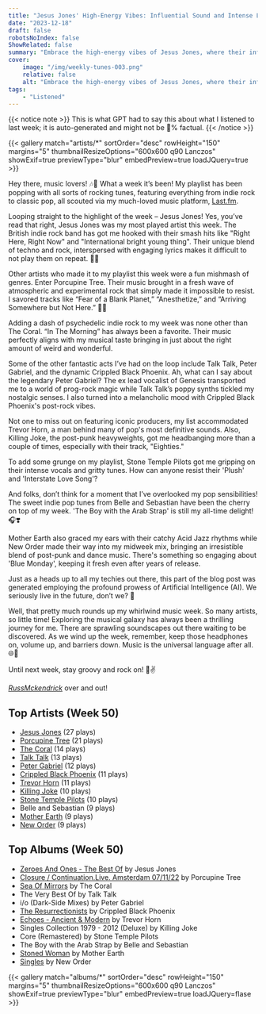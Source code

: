 ```yaml
---
title: "Jesus Jones' High-Energy Vibes: Influential Sound and Intense Lyrics"
date: "2023-12-18"
draft: false
robotsNoIndex: false
ShowRelated: false
summary: "Embrace the high-energy vibes of Jesus Jones, where their influential sound meets intense lyrical prowess!"
cover:
    image: "/img/weekly-tunes-003.png"
    relative: false
    alt: "Embrace the high-energy vibes of Jesus Jones, where their influential sound meets intense lyrical prowess!"
tags:
    - "Listened"
---
```


{{< notice note >}}
This is what GPT had to say this about what I listened to last week; it is auto-generated and might not be 💯% factual.
{{< /notice >}}

{{< gallery match="artists/*" sortOrder="desc" rowHeight="150" margins="5" thumbnailResizeOptions="600x600 q90 Lanczos" showExif=true previewType="blur" embedPreview=true loadJQuery=true >}}

Hey there, music lovers! 🎶🎸 What a week it’s been! My playlist has been popping with all sorts of rocking tunes, featuring everything from indie rock to classic pop, all scouted via my much-loved music platform, [Last.fm](https://www.last.fm/user/RussMckendrick). 

Looping straight to the highlight of the week – Jesus Jones! Yes, you’ve read that right, Jesus Jones was my most played artist this week. The British indie rock band has got me hooked with their smash hits like "Right Here, Right Now" and  "International bright young thing". Their unique blend of techno and rock, interspersed with engaging lyrics makes it difficult to not play them on repeat. 🎤🔁

Other artists who made it to my playlist this week were a fun mishmash of genres. Enter Porcupine Tree. Their music brought in a fresh wave of atmospheric and experimental rock that simply made it impossible to resist. I savored tracks like “Fear of a Blank Planet,” “Anesthetize,” and “Arriving Somewhere but Not Here.” 🎵🎸

Adding a dash of psychedelic indie rock to my week was none other than The Coral. “In The Morning” has always been a favorite. Their music perfectly aligns with my musical taste bringing in just about the right amount of weird and wonderful. 

Some of the other fantastic acts I’ve had on the loop include Talk Talk, Peter Gabriel, and the dynamic Crippled Black Phoenix. Ah, what can I say about the legendary Peter Gabriel? The ex lead vocalist of Genesis transported me to a world of prog-rock magic while Talk Talk’s poppy synths tickled my nostalgic senses. I also turned into a melancholic mood with Crippled Black Phoenix's post-rock vibes.

Not one to miss out on featuring iconic producers, my list accommodated Trevor Horn, a man behind many of pop's most definitive sounds. Also, Killing Joke, the post-punk heavyweights, got me headbanging more than a couple of times, especially with their track, "Eighties."

To add some grunge on my playlist, Stone Temple Pilots got me gripping on their intense vocals and gritty tunes. How can anyone resist their 'Plush' and 'Interstate Love Song'?

And folks, don’t think for a moment that I’ve overlooked my pop sensibilities! The sweet indie pop tunes from Belle and Sebastian have been the cherry on top of my week. 'The Boy with the Arab Strap' is still my all-time delight! 🎧❣️

Mother Earth also graced my ears with their catchy Acid Jazz rhythms while New Order made their way into my midweek mix, bringing an irresistible blend of post-punk and dance music. There's something so engaging about 'Blue Monday', keeping it fresh even after years of release.

Just as a heads up to all my techies out there, this part of the blog post was generated employing the profound prowess of Artificial Intelligence (AI). We seriously live in the future, don’t we? 🤖

Well, that pretty much rounds up my whirlwind music week. So many artists, so little time! Exploring the musical galaxy has always been a thrilling journey for me. There are sprawling soundscapes out there waiting to be discovered. As we wind up the week, remember, keep those headphones on, volume up, and barriers down. Music is the universal language after all. 🌐🎼

Until next week, stay groovy and rock on! 🤘✌️

[*RussMckendrick*](https://www.last.fm/user/RussMckendrick) over and out!

## Top Artists (Week 50)

- [Jesus Jones](https://www.russ.fm/artist/jesus-jones/) (27 plays)
- [Porcupine Tree](https://www.russ.fm/artist/porcupine-tree/) (21 plays)
- [The Coral](https://www.russ.fm/artist/the-coral/) (14 plays)
- [Talk Talk](https://www.russ.fm/artist/talk-talk/) (13 plays)
- [Peter Gabriel](https://www.russ.fm/artist/peter-gabriel/) (12 plays)
- [Crippled Black Phoenix](https://www.russ.fm/artist/crippled-black-phoenix/) (11 plays)
- [Trevor Horn](https://www.russ.fm/artist/trevor-horn/) (11 plays)
- [Killing Joke](https://www.russ.fm/artist/killing-joke/) (10 plays)
- [Stone Temple Pilots](https://www.russ.fm/artist/stone-temple-pilots/) (10 plays)
- Belle and Sebastian (9 plays)
- [Mother Earth](https://www.russ.fm/artist/mother-earth/) (9 plays)
- [New Order](https://www.russ.fm/artist/new-order/) (9 plays)


## Top Albums (Week 50)

- [Zeroes And Ones - The Best Of](https://www.russ.fm/albums/zeroes-and-ones-the-best-of-24975325/) by Jesus Jones
- [Closure / Continuation.Live. Amsterdam 07/11/22](https://www.russ.fm/albums/closure-continuation-live-amsterdam-07-11-22-29133415/) by Porcupine Tree
- [Sea Of Mirrors](https://www.russ.fm/albums/sea-of-mirrors-28205629/) by The Coral
- The Very Best Of by Talk Talk
- i/o (Dark-Side Mixes) by Peter Gabriel
- [The Resurrectionists](https://www.russ.fm/albums/the-resurrectionists-13562698/) by Crippled Black Phoenix
- [Echoes - Ancient & Modern](https://www.russ.fm/albums/echoes-ancient-modern-29085826/) by Trevor Horn
- Singles Collection 1979 - 2012 (Deluxe) by Killing Joke
- Core (Remastered) by Stone Temple Pilots
- The Boy with the Arab Strap by Belle and Sebastian
- [Stoned Woman](https://www.russ.fm/albums/stoned-woman-26514866/) by Mother Earth
- [Singles](https://www.russ.fm/albums/singles-9017905/) by New Order


{{< gallery match="albums/*" sortOrder="desc" rowHeight="150" margins="5" thumbnailResizeOptions="600x600 q90 Lanczos" showExif=true previewType="blur" embedPreview=true loadJQuery=flase >}}